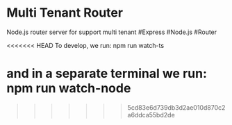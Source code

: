 # Multi Tenant Router
Node.js router server for support multi tenant  #Express #Node.js #Router

<<<<<<< HEAD
To develop, we run:
npm run watch-ts

and in a separate terminal we run:
npm run watch-node
=======
>>>>>>> 5cd83e6d739db3d2ae010d870c2a6ddca55bd2de
